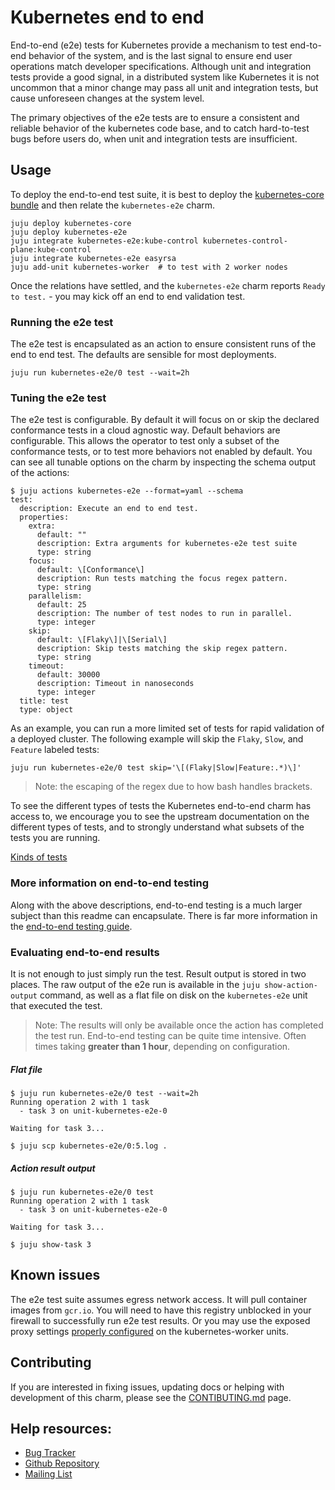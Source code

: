 # Kubernetes end to end

End-to-end (e2e) tests for Kubernetes provide a mechanism to test end-to-end
behavior of the system, and is the last signal to ensure end user operations
match developer specifications. Although unit and integration tests provide a
good signal, in a distributed system like Kubernetes it is not uncommon that a
minor change may pass all unit and integration tests, but cause unforeseen
changes at the system level.

The primary objectives of the e2e tests are to ensure a consistent and reliable
behavior of the kubernetes code base, and to catch hard-to-test bugs before
users do, when unit and integration tests are insufficient.


## Usage

To deploy the end-to-end test suite, it is best to deploy the
[kubernetes-core bundle](https://github.com/juju-solutions/bundle-kubernetes-core)
and then relate the `kubernetes-e2e` charm.

```shell
juju deploy kubernetes-core
juju deploy kubernetes-e2e
juju integrate kubernetes-e2e:kube-control kubernetes-control-plane:kube-control
juju integrate kubernetes-e2e easyrsa
juju add-unit kubernetes-worker  # to test with 2 worker nodes
```


Once the relations have settled, and the `kubernetes-e2e` charm reports
 `Ready to test.` - you may kick off an end to end validation test.

### Running the e2e test

The e2e test is encapsulated as an action to ensure consistent runs of the
end to end test. The defaults are sensible for most deployments.

```shell
juju run kubernetes-e2e/0 test --wait=2h
```

### Tuning the e2e test

The e2e test is configurable. By default it will focus on or skip the declared
conformance tests in a cloud agnostic way. Default behaviors are configurable.
This allows the operator to test only a subset of the conformance tests, or to
test more behaviors not enabled by default. You can see all tunable options on
the charm by inspecting the schema output of the actions:

```shell
$ juju actions kubernetes-e2e --format=yaml --schema
test:
  description: Execute an end to end test.
  properties:
    extra:
      default: ""
      description: Extra arguments for kubernetes-e2e test suite
      type: string
    focus:
      default: \[Conformance\]
      description: Run tests matching the focus regex pattern.
      type: string
    parallelism:
      default: 25
      description: The number of test nodes to run in parallel.
      type: integer
    skip:
      default: \[Flaky\]|\[Serial\]
      description: Skip tests matching the skip regex pattern.
      type: string
    timeout:
      default: 30000
      description: Timeout in nanoseconds
      type: integer
  title: test
  type: object
```


As an example, you can run a more limited set of tests for rapid validation of
a deployed cluster. The following example will skip the `Flaky`, `Slow`, and
`Feature` labeled tests:

```shell
juju run kubernetes-e2e/0 test skip='\[(Flaky|Slow|Feature:.*)\]'
```

> Note: the escaping of the regex due to how bash handles brackets.

To see the different types of tests the Kubernetes end-to-end charm has access
to, we encourage you to see the upstream documentation on the different types
of tests, and to strongly understand what subsets of the tests you are running.

[Kinds of tests](https://git.k8s.io/community/contributors/devel/sig-testing/e2e-tests.md#kinds-of-tests)

### More information on end-to-end testing

Along with the above descriptions, end-to-end testing is a much larger subject
than this readme can encapsulate. There is far more information in the
[end-to-end testing guide](https://git.k8s.io/community/contributors/devel/sig-testing/e2e-tests.md).

### Evaluating end-to-end results

It is not enough to just simply run the test. Result output is stored in two
places. The raw output of the e2e run is available in the `juju show-action-output`
command, as well as a flat file on disk on the `kubernetes-e2e` unit that
executed the test.

> Note: The results will only be available once the action has
completed the test run. End-to-end testing can be quite time intensive. Often
times taking **greater than 1 hour**, depending on configuration.

##### Flat file

```shell
$ juju run kubernetes-e2e/0 test --wait=2h
Running operation 2 with 1 task
  - task 3 on unit-kubernetes-e2e-0

Waiting for task 3...

$ juju scp kubernetes-e2e/0:5.log .
```

##### Action result output

```shell
$ juju run kubernetes-e2e/0 test
Running operation 2 with 1 task
  - task 3 on unit-kubernetes-e2e-0

Waiting for task 3...

$ juju show-task 3
```

## Known issues

The e2e test suite assumes egress network access. It will pull container
images from `gcr.io`. You will need to have this registry unblocked in your
firewall to successfully run e2e test results. Or you may use the exposed
proxy settings [properly configured](https://github.com/juju-solutions/bundle-canonical-kubernetes#proxy-configuration)
on the kubernetes-worker units.

## Contributing

If you are interested in fixing issues, updating docs or helping with
development of this charm, please see the [CONTIBUTING.md](./CONTRIBUTING.md) page.

## Help resources:

- [Bug Tracker](https://github.com/juju-solutions/bundle-canonical-kubernetes/issues)
- [Github Repository](https://github.com/kubernetes/kubernetes/)
- [Mailing List](mailto:juju@lists.ubuntu.com)
